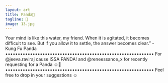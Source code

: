 ```yaml
---
layout: art
title: Panda🐼
tagline: 🐼
image: 13.jpg
---
```

Your mind is like this water, my friend. When it is agitated, it becomes difficult to see. But if you allow it to settle, the answer becomes clear.” - Kung Fu Panda •••••••••••••••••••••••••••••••••••••••••••••••••••••••••••• For @jeeva.raviraj cause ISSA PANDA! and @reneessance_x for recently requesting for a Panda ☺️🐼 •••••••••••••••••••••••••••••••••••••••••••••••••••••••••••• Feel free to drop in your suggestions ☺️